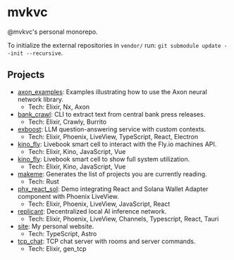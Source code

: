# mvkvc

@mvkvc's personal monorepo.

To initialize the external repositories in `vendor/` run: `git submodule update --init --recursive`.

<!-- MAKEME START -->
## Projects

- [axon_examples](./exercises/axon_examples/README.md): Examples illustrating how to use the Axon neural network library.
    - Tech: Elixir, Nx, Axon
- [bank_crawl](./apps/bank_crawl/README.md): CLI to extract text from central bank press releases.
    - Tech: Elixir, Crawly, Burrito
- [exboost](./apps/exboost/README.md): LLM question-answering service with custom contexts.
    - Tech: Elixir, Phoenix, LiveView, TypeScript, React, Electron
- [kino_fly](./libs/kino_fly/README.md): Livebook smart cell to interact with the Fly.io machines API.
    - Tech: Elixir, Kino, JavaScript, Vue
- [kino_fly](./libs/kino_util/README.md): Livebook smart cell to show full system utilization.
    - Tech: Elixir, Kino, JavaScript, Vue
- [makeme](./utils/makeme/README.md): Generates the list of projects you are currently reading.
    - Tech: Rust
- [phx_react_sol](./utils/phx_react_sol/README.md): Demo integrating React and Solana Wallet Adapter component with Phoenix LiveView.
    - Tech: Elixir, Phoenix, LiveView, JavaScript, React
- [replicant](./vendor/replicant/README.md): Decentralized local AI inference network.
    - Tech: Elixir, Phoenix, LiveView, Channels, Typescript, React, Tauri
- [site](./apps/site/README.md): My personal website.
    - Tech: TypeScript, Astro
- [tcp_chat](./apps/tcp_chat/README.md): TCP chat server with rooms and server commands.
    - Tech: Elixir, gen_tcp
<!-- MAKEME END -->
